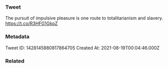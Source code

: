 ### Tweet
The pursuit of impulsive pleasure is one route to totalitarianism and slavery. https://t.co/R3HFG1GkpZ

### Metadata
Tweet ID: 1428145880817864705
Created At: 2021-08-19T00:04:46.000Z

### Related


